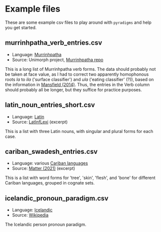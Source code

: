 # Example files

These are some example csv files to play around with `pyradigms` and help you get started.

## murrinhpatha_verb_entries.csv

* Language: [Murrinhpatha](https://glottolog.org/resource/languoid/id/murr1258)
* Source: Unimorph project, [Murrinhpatha repo](https://github.com/unimorph/mwf)

This is a long list of Murrinhpatha verb forms.
The data should probably not be taken at face value, as I had to correct two apparently homophonous roots *la* to *ila* ('surface classifier') and *ula* ('eating classifier' (?)), based on the information in [Mansfield (2014)](https://doi.org/10.25911/5d723cd88582b).
Thus, the entries in the Verb column should probably all be longer, but they suffice for practice purposes.

## latin_noun_entries_short.csv

* Language: [Latin](https://glottolog.org/resource/languoid/id/lati1261)
* Source: [LatInfLexi](https://github.com/matteo-pellegrini/LatInfLexi) (excerpt)

This is a list with three Latin nouns, with singular and plural forms for each case.

## cariban_swadesh_entries.csv

* Language: various [Cariban languages](https://glottolog.org/resource/languoid/id/cari1283)
* Source: [Matter (2021)](https://zenodo.org/record/4438189) (excerpt)

This is a list with word forms for 'tree', 'skin', 'flesh', and 'bone' for different Cariban languages, grouped in cognate sets.

## icelandic_pronoun_paradigm.csv

* Language: [Icelandic](https://glottolog.org/resource/languoid/id/icel1247)
* Source: [Wikipedia](https://en.wikipedia.org/wiki/Icelandic_grammar#Personal)

The Icelandic person pronoun paradigm.